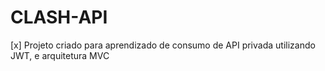 # CLASH-API
[x] Projeto criado para aprendizado de consumo de API privada utilizando JWT, e arquitetura MVC
 
